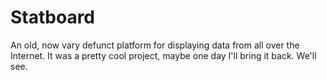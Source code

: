 # Statboard

An old, now vary defunct platform for displaying data from all over the Internet. It was a pretty cool project, maybe one day I'll bring it back. We'll see.
